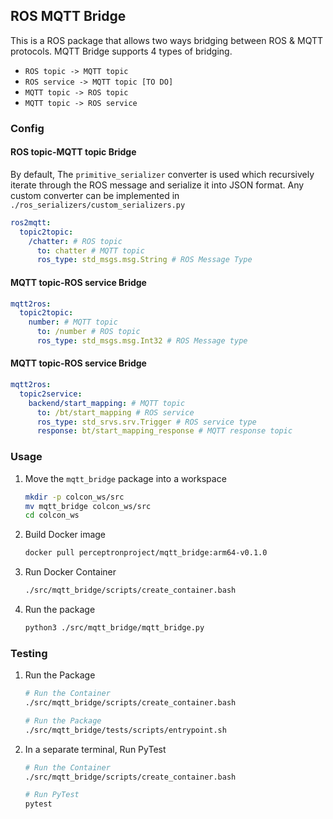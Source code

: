 ## ROS MQTT Bridge

This is a ROS package that allows two ways bridging between ROS & MQTT protocols. MQTT Bridge supports 4 types of bridging.
- `ROS topic -> MQTT topic`
- `ROS service -> MQTT topic [TO DO]`
- `MQTT topic -> ROS topic`
- `MQTT topic -> ROS service`

### Config
#### ROS topic-MQTT topic Bridge
By default, The `primitive_serializer` converter is used which recursively iterate through the ROS message and serialize it into JSON format. Any custom converter can be implemented in `./ros_serializers/custom_serializers.py`
```yaml
ros2mqtt:
  topic2topic:
    /chatter: # ROS topic
      to: chatter # MQTT topic
      ros_type: std_msgs.msg.String # ROS Message Type
```

#### MQTT topic-ROS service Bridge 
```yaml
mqtt2ros:
  topic2topic:
    number: # MQTT topic 
      to: /number # ROS topic
      ros_type: std_msgs.msg.Int32 # ROS Message type
```

#### MQTT topic-ROS service Bridge 
```yaml
mqtt2ros:
  topic2service:
    backend/start_mapping: # MQTT topic 
      to: /bt/start_mapping # ROS service
      ros_type: std_srvs.srv.Trigger # ROS service type
      response: bt/start_mapping_response # MQTT response topic
```



### Usage
1. Move the `mqtt_bridge` package into a workspace
    ```sh
    mkdir -p colcon_ws/src
    mv mqtt_bridge colcon_ws/src
    cd colcon_ws
    ```
2. Build Docker image
    ```sh
    docker pull perceptronproject/mqtt_bridge:arm64-v0.1.0
    ```
3. Run Docker Container
    ```sh
    ./src/mqtt_bridge/scripts/create_container.bash
    ```
4. Run the package
    ```sh
    python3 ./src/mqtt_bridge/mqtt_bridge.py
    ```
### Testing
1. Run the Package
    ```sh
    # Run the Container
    ./src/mqtt_bridge/scripts/create_container.bash

    # Run the Package
    ./src/mqtt_bridge/tests/scripts/entrypoint.sh
    ```
2. In a separate terminal, Run PyTest
    ```sh
    # Run the Container
    ./src/mqtt_bridge/scripts/create_container.bash

    # Run PyTest
    pytest
    ```